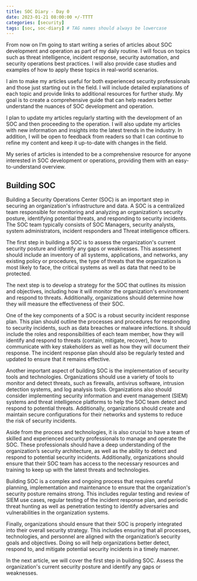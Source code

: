 ```yaml
---
title: SOC Diary - Day 0
date: 2023-01-21 08:00:00 +/-TTTT
categories: [security]
tags: [soc, soc-diary] # TAG names should always be lowercase
---
```


From now on I’m going to start writing a series of articles about SOC development and operation as part of my daily routine. I will focus on topics such as threat intelligence, incident response, security automation, and security operations best practices. I will also provide case studies and examples of how to apply these topics in real-world scenarios.

I aim to make my articles useful for both experienced security professionals and those just starting out in the field. I will include detailed explanations of each topic and provide links to additional resources for further study. My goal is to create a comprehensive guide that can help readers better understand the nuances of SOC development and operation.

I plan to update my articles regularly starting with the development of an SOC and then proceeding to the operation. I will also update my articles with new information and insights into the latest trends in the industry. In addition, I will be open to feedback from readers so that I can continue to refine my content and keep it up-to-date with changes in the field.

My series of articles is intended to be a comprehensive resource for anyone interested in SOC development or operations, providing them with an easy-to-understand overview.

## Building SOC

Building a Security Operations Center (SOC) is an important step in securing an organization's infrastructure and data. A SOC is a centralized team responsible for monitoring and analyzing an organization's security posture, identifying potential threats, and responding to security incidents. The SOC team typically consists of SOC Managers, security analysts, system administrators, incident responders and Threat intelligence officers.

The first step in building a SOC is to assess the organization's current security posture and identify any gaps or weaknesses. This assessment should include an inventory of all systems, applications, and networks, any existing policy or procedures, the type of threats that the organization is most likely to face, the critical systems as well as data that need to be protected.

The next step is to develop a strategy for the SOC that outlines its mission and objectives, including how it will monitor the organization's environment and respond to threats. Additionally, organizations should determine how they will measure the effectiveness of their SOC.

One of the key components of a SOC is a robust security incident response plan. This plan should outline the processes and procedures for responding to security incidents, such as data breaches or malware infections. It should include the roles and responsibilities of each team member, how they will identify and respond to threats (contain, mitigate, recover), how to communicate with key stakeholders as well as how they will document their response. The incident response plan should also be regularly tested and updated to ensure that it remains effective.

Another important aspect of building SOC is the implementation of security tools and technologies. Organizations should use a variety of tools to monitor and detect threats, such as firewalls, antivirus software, intrusion detection systems, and log analysis tools. Organizations also should consider implementing security information and event management (SIEM) systems and threat intelligence platforms to help the SOC team detect and respond to potential threats. Additionally, organizations should create and maintain secure configurations for their networks and systems to reduce the risk of security incidents.

Aside from the process and technologies, it is also crucial to have a team of skilled and experienced security professionals to manage and operate the SOC. These professionals should have a deep understanding of the organization’s security architecture, as well as the ability to detect and respond to potential security incidents. Additionally, organizations should ensure that their SOC team has access to the necessary resources and training to keep up with the latest threats and technologies.

Building SOC is a complex and ongoing process that requires careful planning, implementation and maintenance to ensure that the organization's security posture remains strong. This includes regular testing and review of SIEM use cases, regular testing of the incident response plan, and periodic threat hunting as well as penetration testing to identify adversaries and vulnerabilities in the organization systems.

Finally, organizations should ensure that their SOC is properly integrated into their overall security strategy. This includes ensuring that all processes, technologies, and personnel are aligned with the organization’s security goals and objectives. Doing so will help organizations better detect, respond to, and mitigate potential security incidents in a timely manner.

In the next article, we will cover the first step in building SOC. Assess the organization's current security posture and identify any gaps or weaknesses.
